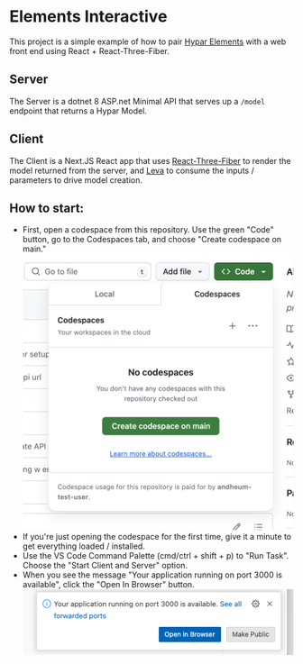# Elements Interactive

This project is a simple example of how to pair [Hypar Elements](https://github.com/hypar-io/Elements) with a web front end using React + React-Three-Fiber.

## Server
The Server is a dotnet 8 ASP.net Minimal API that serves up a `/model` endpoint that returns a Hypar Model.

## Client
The Client is a Next.JS React app that uses [React-Three-Fiber](https://docs.pmnd.rs/react-three-fiber/getting-started/introduction) to render the model returned from the server, and [Leva](https://github.com/pmndrs/leva) to consume the inputs / parameters to drive model creation.

## How to start:
- First, open a codespace from this repository.  Use the green "Code" button, go to the Codespaces tab, and choose "Create codespace on main."
![Open Codespace](./docs/codespace.png)
- If you're just opening the codespace for the first time, give it a minute to get everything loaded / installed.
- Use the VS Code Command Palette (cmd/ctrl + shift + p) to "Run Task". Choose the "Start Client and Server" option.
- When you see the message "Your application running on port 3000 is available", click the "Open In Browser" button.
![Open In Browser](./docs/open-in-browser.png)
